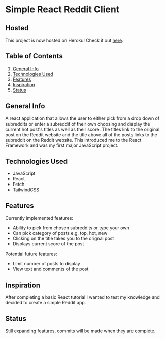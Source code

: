 # Simple React Reddit Client
## Hosted
This project is now hosted on Heroku! Check it out [here](https://calledit-client.herokuapp.com/).
## Table of Contents
1. [General Info](#general-info)
2. [Technologies Used](#technologies-used)
3. [Features](#features)
4. [Inspiration](#inspiration)
5. [Status](#status)
## General Info
A react application that allows the user to either pick from a drop down of subreddits or enter a subreddit of their own choosing and display the current hot post's titles as well as their score. The titles link to the original post on the Reddit website and the title above all of the posts links to the subreddit on the Reddit website. This introduced me to the React Framework and was my first major JavaScript project.
## Technologies Used
* JavaScript
* React
* Fetch
* TailwindCSS
## Features
Currently implemented features:
* Ability to pick from chosen subreddits or type your own
* Can pick category of posts e.g. top, hot, new
* Clicking on the title takes you to the orignal post
* Displays current score of the post

Potential future features:
* Limit number of posts to display
* View text and comments of the post
## Inspiration
After completing a basic React tutorial I wanted to test my knowledge and decided to create a simple Reddit app.
## Status
Still expanding features, commits will be made when they are complete.
